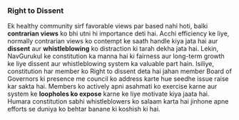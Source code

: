 
### Right to Dissent

Ek healthy community sirf favorable views par based nahi hoti, balki **contrarian views** ko bhi utni hi importance deti hai. 
Acchi efficiency ke liye, normally contrarian views ko contempt ke saath handle kiya jata hai aur **dissent** aur **whistleblowing** ko distraction ki tarah dekha jata hai. 
Lekin, NavGurukul ke constitution ka manna hai ki fairness aur long-term growth ke liye dissent aur whistleblowing system ka valuable part hain. 
Isiliye, constitution har member ko Right to dissent deta hai jahan member Board of Governors ki presence me council ko address karte hue seedhe issue raise kar sakta hai. 
Members ko actively apni asahmati ko exercise karne aur system ke **loopholes ko expose** karne ke liye motivate kiya jaata hai.
Humara constitution sabhi whistleblowers ko salaam karta hai jinhone apne efforts se duniya ko behtar banane ki koshish ki hai.
